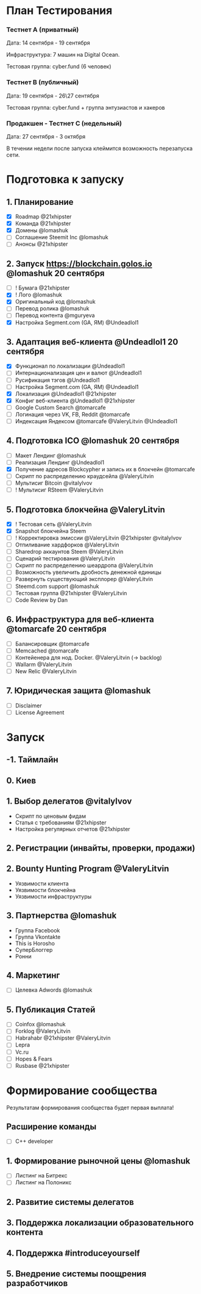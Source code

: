 # План Тестирования

### Тестнет А (приватный)
Дата: 14 сентября - 19 сентября

Инфраструктура: 7 машин на Digital Ocean.

Тестовая группа: cyber.fund (6 человек)

### Тестнет В (публичный)
Дата: 19 сентября - 26\27 сентября

Тестовая группа: cyber.fund + группа энтузиастов и хакеров

### Продакшен - Тестнет С (недельный)
Дата: 27 сентября - 3 октября

В течении недели после запуска клеймится возможность перезапуска сети.

# Подготовка к запуску

## 1. Планирование
- [x] Roadmap @21xhipster
- [x] Команда @21xhipster
- [x] Домены @lomashuk
- [ ] Соглашение Steemit Inc @lomashuk  
- [ ] Анонсы @21xhipster

## 2. Запуск https://blockchain.golos.io @lomashuk 20 сентября
- [ ] ! Бумага @21xhipster
- [x] ! Лого @lomashuk 
- [x] Оригинальный код @lomashuk 
- [ ] Перевод ролика @lomashuk
- [ ] Перевод контента @mguryeva
- [x] Настройка Segment.com (GA, ЯМ) @Undeadlol1 

## 3. Адаптация веб-клиента @Undeadlol1 20 сентября
- [x] Функционал по локализации @Undeadlol1
- [ ] Интернационализация цен и валют @Undeadlol1
- [ ] Русификация тэгов @Undeadlol1
- [ ] Настройка Segment.com (GA, ЯМ) @Undeadlol1 
- [x] Локализация @Undeadlol1 @21xhipster
- [x] Конфиг веб-клиента @Undeadlol1 @21xhipster
- [ ] Google Custom Search @tomarcafe 
- [ ] Логинация через VK, FB, Reddit @tomarcafe
- [ ] Индексация Яндексом @tomarcafe @ValeryLitvin @Undeadlol1 

## 4. Подготовка ICO @lomashuk 20 сентября
- [ ] Макет Лендинг @lomashuk
- [ ] Реализация Лендинг @Undeadlol1 
- [x] Получение адресов Blockcypher и запись их в блокчейн @tomarcafe 
- [ ] Скрипт по распределению краудсейла @ValeryLitvin
- [ ] Мультисиг Bitcoin @vitalylvov
- [ ] ! Мультисиг RSteem @ValeryLitvin 

## 5. Подготовка блокчейна @ValeryLitvin 
- [x] ! Тестовая сеть @ValeryLitvin
- [x] Snapshot блокчейна Steem
- [ ] ! Корректировка эмиссии @ValeryLitvin @21xhipster @vitalylvov 
- [ ] Отпиливание хардфорков @ValeryLitvin
- [ ] Sharedrop аккаунтов Steem @ValeryLitvin
- [ ] Сценарий тестирования @ValeryLitvin 
- [ ] Скрипт по распределению шеардропа @ValeryLitvin
- [ ] Возможность увеличить дробность денежной единицы 
- [ ] Развернуть существующий эксплорер @ValeryLitvin 
- [ ] Steemd.com support @lomashuk
- [ ] Тестовая группа @21xhipster @ValeryLitvin
- [ ] Code Review by Dan

## 6. Инфраструктура для веб-клиента @tomarcafe 20 сентября
- [ ] Балансировщик @tomarcafe
- [ ] Memcached @tomarcafe 
- [ ] Контейенера для нод. Docker. @ValeryLitvin (-> backlog) 
- [ ] Wallarm @ValeryLitvin 
- [ ] New Relic @ValeryLitvin 

## 7. Юридическая защита @lomashuk 
- [ ] Disclaimer
- [ ] License Agreement

# Запуск
## -1. Таймлайн
## 0. Киев

## 1. Выбор делегатов @vitalylvov
- Скрипт по ценовым фидам
- Статья с требованиям @21xhipster
- Настройка регулярных отчетов @21xhipster

## 2. Регистрации (инвайты, проверки, продажи)


## 2. Bounty Hunting Program @ValeryLitvin
- Уязвимости клиента
- Уязвимости блокчейна
- Уязвимости инфраструктуры

## 3. Партнерства @lomashuk 
- Группа Facebook
- Группа Vkontakte
- This is Horosho
- СуперБлоггер
- Ронни

## 4. Маркетинг
- [ ] Целевка Adwords @lomashuk 

## 5. Публикация Статей
- [ ] Coinfox @lomashuk 
- [ ] Forklog @ValeryLitvin
- [ ] Habrahabr @21xhipster @ValeryLitvin
- [ ] Lepra
- [ ] Vc.ru
- [ ] Hopes & Fears 
- [ ] Rusbase @21xhipster

# Формирование сообщества
Результатам формирования сообщества будет первая выплата!

## Расширение команды
- [ ] C++ developer

## 1. Формирование рыночной цены @lomashuk 
- [ ] Листинг на Битрекс
- [ ] Листинг на Полоникс

## 2. Развитие системы делегатов

## 3. Поддержка локализации образовательного контента

## 4. Поддержка #introduceyourself

## 5. Внедрение системы поощрения разработчиков
